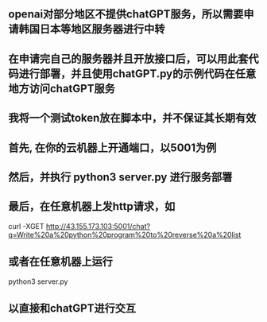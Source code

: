 ## openai对部分地区不提供chatGPT服务，所以需要申请韩国日本等地区服务器进行中转
## 在申请完自己的服务器并且开放接口后，可以用此套代码进行部署，并且使用chatGPT.py的示例代码在任意地方访问chatGPT服务
## 我将一个测试token放在脚本中，并不保证其长期有效
## 首先, 在你的云机器上开通端口，以5001为例
## 然后，并执行 python3 server.py 进行服务部署

## 最后，在任意机器上发http请求，如
curl -XGET http://43.155.173.103:5001/chat?q=Write%20a%20python%20program%20to%20reverse%20a%20list
## 或者在任意机器上运行
python3 server.py
##  以直接和chatGPT进行交互
